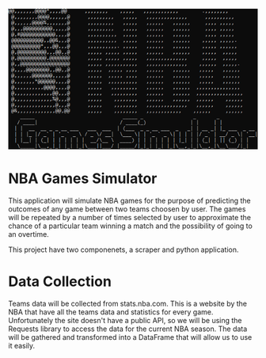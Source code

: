 ![NBA Game Simulator](header.png)

# NBA Games Simulator

This application will simulate NBA games for the purpose of predicting the outcomes of any game between two teams choosen by user. The games will be repeated by a number of times selected by user to approximate the chance of a particular team winning a match and the possibility of going to an overtime. 

This project have two componenets, a scraper and python application.

# Data Collection 
Teams data will be collected from stats.nba.com. This is a website by the NBA that have all the teams data and statistics for every game. Unfortunately the site doesn't have a public API, so we will be using the Requests library to access the data for the current NBA season. The data will be gathered and transformed into a DataFrame that will allow us to use it easily.
